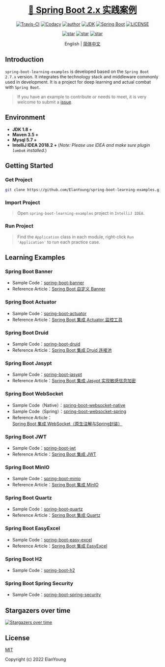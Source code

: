 <h1 align="center"><a href="https://github.com/ElanYoung" target="_blank">🤖 Spring Boot 2.x 实践案例</a></h1>
<p align="center">
  <a href="https://travis-ci.com/ElanYoung/spring-boot-learning-examples"><img alt="Travis-CI" src="https://travis-ci.com/xkcoding/spring-boot-demo.svg?branch=master"/></a>
  <a href="https://www.codacy.com/app/ElanYoung/spring-boot-learning-examples?utm_source=github.com&amp;utm_medium=referral&amp;utm_content=xkcoding/spring-boot-demo&amp;utm_campaign=Badge_Grade"><img alt="Codacy" src="https://api.codacy.com/project/badge/Grade/1f2e3d437b174bfc943dae1600332ec1"/></a>
  <a href="https://doc.starimmortal.com"><img alt="author" src="https://img.shields.io/badge/author-ElanYoung-blue.svg"/></a>
  <a href="https://www.oracle.com/technetwork/java/javase/downloads/index.html"><img alt="JDK" src="https://img.shields.io/badge/JDK-1.8.0_312-orange.svg"/></a>
  <a href="https://docs.spring.io/spring-boot/docs/2.7.11/reference/html/"><img alt="Spring Boot" src="https://img.shields.io/badge/Spring Boot-2.7.11-brightgreen.svg"/></a>
  <a href="https://github.com/ElanYoung/spring-boot-learning-examples/blob/master/LICENSE"><img alt="LICENSE" src="https://img.shields.io/github/license/ElanYoung/spring-boot-learning-examples.svg"/></a>
</p>

<p align="center">
  <a href="https://github.com/ElanYoung/spring-boot-learning-examples/stargazers"><img alt="star" src="https://img.shields.io/github/stars/ElanYoung/spring-boot-learning-examples.svg?label=Stars&style=social"/></a>
  <a href="https://github.com/ElanYoung/spring-boot-learning-examples/network/members"><img alt="star" src="https://img.shields.io/github/forks/ElanYoung/spring-boot-learning-examples.svg?label=Fork&style=social"/></a>
  <a href="https://github.com/ElanYoung/spring-boot-learning-examples/watchers"><img alt="star" src="https://img.shields.io/github/watchers/ElanYoung/spring-boot-learning-examples.svg?label=Watch&style=social"/></a>
</p>

<p align="center">
  <span>English | <a href="./README.zh-CN.md">简体中文</a></span>
</p>

## Introduction

`spring-boot-learning-examples` is developed based on the `Spring Boot 2.7.x` version. It integrates the technology stack and middleware commonly used in development. It is a project for deep learning and actual combat with `Spring Boot`.

> If you have an example to contribute or needs to meet, it is very welcome to submit a [issue](https://github.com/ElanYoung/spring-boot-learning-examples/issues/new).

## Environment

- **JDK 1.8 +**
- **Maven 3.5 +**
- **Mysql 5.7 +**
- **IntelliJ IDEA 2018.2 +** (*Note: Please use IDEA and make sure plugin `lombok` installed.*)

## Getting Started

### Get Project

```bash
git clone https://github.com/ElanYoung/spring-boot-learning-examples.git
```

### Import Project

> Open `spring-boot-learning-examples` project in `IntelliJ IDEA`.

### Run Project

> Find the `Application` class in each module, right-click `Run 'Application'` to run each practice case.


## Learning Examples

### Spring Boot Banner

- Sample Code：[spring-boot-banner](https://github.com/ElanYoung/spring-boot-learning-examples/tree/master/spring-boot-banner)
- Reference Article：[Spring Boot 自定义 Banner](https://blog.csdn.net/qq991658923/article/details/121302050)

### Spring Boot Actuator

- Sample Code：[spring-boot-actuator](https://github.com/ElanYoung/spring-boot-learning-examples/tree/master/spring-boot-actuator)
- Reference Article：[Spring Boot 集成 Actuator 监控工具](https://blog.csdn.net/qq991658923/article/details/127112107)

### Spring Boot Druid

- Sample Code：[spring-boot-druid](https://github.com/ElanYoung/spring-boot-learning-examples/tree/master/spring-boot-druid)
- Reference Article：[Spring Boot 集成 Druid 连接池](https://blog.csdn.net/qq991658923/article/details/127112527)

### Spring Boot Jasypt

- Sample Code：[spring-boot-jasypt](https://github.com/ElanYoung/spring-boot-learning-examples/tree/master/spring-boot-jasypt)
- Reference Article：[Spring Boot 集成 Jasypt 实现敏感信息加密](https://blog.csdn.net/qq991658923/article/details/127112431)

### Spring Boot WebSocket

- Sample Code（Native）：[spring-boot-websocket-native](https://github.com/ElanYoung/spring-boot-learning-examples/tree/master/spring-boot-websocket-native)
- Sample Code（Spring）：[spring-boot-websocket-spring](https://github.com/ElanYoung/spring-boot-learning-examples/tree/master/spring-boot-websocket-spring)
- Reference Article：[Spring Boot 集成 WebSocket（原生注解与Spring封装）](https://blog.csdn.net/qq991658923/article/details/127022522)

### Spring Boot JWT

- Sample Code：[spring-boot-jwt](https://github.com/ElanYoung/spring-boot-learning-examples/tree/master/spring-boot-jwt)
- Reference Article：[Spring Boot 集成 JWT](https://blog.csdn.net/qq991658923/article/details/127027528)

### Spring Boot MinIO

- Sample Code：[spring-boot-minio](https://github.com/ElanYoung/spring-boot-learning-examples/tree/master/spring-boot-minio)
- Reference Article：[Spring Boot 集成 MinIO](https://blog.csdn.net/qq991658923/article/details/124623495)

### Spring Boot Quartz

- Sample Code：[spring-boot-quartz](https://github.com/ElanYoung/spring-boot-learning-examples/tree/master/spring-boot-quartz)
- Reference Article：[Spring Boot 集成 Quartz](https://blog.csdn.net/qq991658923/article/details/127078993)

### Spring Boot EasyExcel

- Sample Code：[spring-boot-easy-excel](https://github.com/ElanYoung/spring-boot-learning-examples/tree/master/spring-boot-easy-excel)
- Reference Article：[Spring Boot 集成 EasyExcel](https://blog.csdn.net/qq991658923/article/details/128153012)

### Spring Boot H2

- Sample Code：[spring-boot-h2](https://github.com/ElanYoung/spring-boot-learning-examples/tree/master/spring-boot-h2)

### Spring Boot Spring Security

- Sample Code：[spring-boot-spring-security](https://github.com/ElanYoung/spring-boot-learning-examples/tree/master/spring-boot-spring-security)

## Stargazers over time

[![Stargazers over time](https://starchart.cc/ElanYoung/spring-boot-learning-examples.svg)](https://starchart.cc/ElanYoung/spring-boot-learning-examples)

## License

[MIT](http://opensource.org/licenses/MIT)

Copyright (c) 2022 ElanYoung
